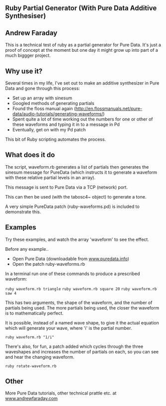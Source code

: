 Ruby Partial Generator (With Pure Data Additive Synthesiser)
------------------------------------------------------------
Andrew Faraday
--------------


This is a technical test of ruby as a partial generator for Pure Data. It's just a proof of concept at the moment but one day it might grow up into part of a much biggger project. 

Why use it?
-----------

Several times in my life, I've set out to make an additive synthesizer in Pure Data and gone through this process:

* Set up an array with sinesum 
* Googled methods of generating partials
* Found the floss manual again (http://en.flossmanuals.net/pure-data/audio-tutorials/generating-waveforms/)
* Spent quite a lot of time working out the numbers for one or other of these waveforms and typing it in to a message in Pd
* Eventually, get on with my Pd patch

This bit of Ruby scripting automates the process.

What does it do
---------------

The script, waveform.rb generates a list of partials then generates the sinesum message for PureData (which instructs it to generate a waveform with these relative partial levels in an array). 

This message is sent to Pure Data via a TCP (network) port.

This can then be used (with the tabosc4~ object) to generate a tone.

A very simple PureData patch (ruby-waveforms.pd) is included to demonstrate this. 

Examples
--------

Try these examples, and watch the array 'waveform' to see the effect.

Before any example..

* Open Pure Data (downloadable from www.puredata.info)
* Open the patch ruby-waveforms.rb

In a terminal run one of these commands to produce a prescribed waveform:

`ruby waveform.rb triangle`
`ruby waveform.rb square 20`
`ruby waveform.rb saw 4`

This has two arguments, the shape of the waveform, and the number of partials being used. The more partials being used, the closer the waveform is to mathematically perfect. 

It is possible, instead of a named wave shape, to give it the actual equation which will generate your wave, where 'i' is the partial number. 

`ruby waveform.rb "1/i"`

There's also, for fun, a patch added which cycles through the three waveshapes and increases the number of partials on each, so you can see and hear the changing waveform. 

`ruby rotate-waveform.rb` 



Other
-----

More Pure Data tutorials, other technical prattle etc. at www.andrewfaraday.com

